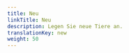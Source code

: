 ```yaml
---
title: Neu
linkTitle: Neu
description: Legen Sie neue Tiere an.
translationKey: new
weight: 50
---
```

